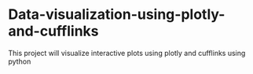 # Data-visualization-using-plotly-and-cufflinks
This project will visualize interactive plots using plotly and cufflinks using python 
